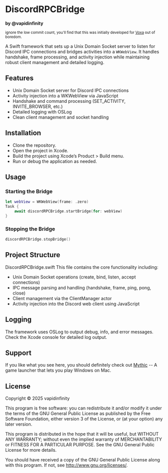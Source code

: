 # DiscordRPCBridge
**by @vapidinfinity**


<sub>ignore the low commit count, you'll find that this was initially developed for [Voxa](https://github.com/plyght/Voxa) out of boredom.</sub>


A Swift framework that sets up a Unix Domain Socket server to listen for Discord IPC connections and bridges activities into a `WKWebView`. It handles handshake, frame processing, and activity injection while maintaining robust client management and detailed logging.

## Features
* Unix Domain Socket server for Discord IPC connections
* Activity injection into a WKWebView via JavaScript
* Handshake and command processing (SET_ACTIVITY, INVITE_BROWSER, etc.)
* Detailed logging with OSLog
* Clean client management and socket handling

## Installation
* Clone the repository.
* Open the project in Xcode.
* Build the project using Xcode’s Product > Build menu.
* Run or debug the application as needed.

## Usage
### Starting the Bridge
```swift
let webView = WKWebView(frame: .zero)
Task {
    await discordRPCBridge.startBridge(for: webView)
}
```

### Stopping the Bridge
```swift
discordRPCBridge.stopBridge()
```

## Project Structure
DiscordRPCBridge.swift
This file contains the core functionality including:
* Unix Domain Socket operations (create, bind, listen, accept connections)
* IPC message parsing and handling (handshake, frame, ping, pong, close)
* Client management via the ClientManager actor
* Activity injection into the Discord web client using JavaScript

## Logging
The framework uses OSLog to output debug, info, and error messages. Check the Xcode console for detailed log output.

## Support
If you like what you see here, you should definitely check out [Mythic](https://github.com/MythicApp/Mythic) -- A game launcher that lets you play Windows on Mac.

## License
Copyright © 2025 vapidinfinity

This program is free software: you can redistribute it and/or modify it under the terms of the GNU General Public License as published by the Free Software Foundation, either version 3 of the License, or (at your option) any later version.

This program is distributed in the hope that it will be useful, but WITHOUT ANY WARRANTY; without even the implied warranty of MERCHANTABILITY or FITNESS FOR A PARTICULAR PURPOSE. See the GNU General Public License for more details.

You should have received a copy of the GNU General Public License along with this program. If not, see http://www.gnu.org/licenses/.
